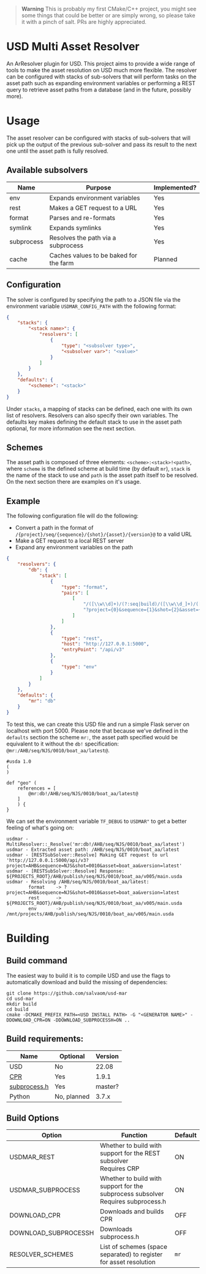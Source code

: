 > **Warning**
> This is probably my first CMake/C++ project, you might see some things that could be better or are simply wrong, so
> please take it with a pinch of salt. PRs are highly appreciated.

# USD Multi Asset Resolver

An ArResolver plugin for USD. This project aims to provide a wide range of tools to make the asset resolution on USD
much more flexible. The resolver can be configured with stacks of sub-solvers that will perform tasks on the asset path
such as expanding environment variables or performing a REST query to retrieve asset paths from a database (and in the
future, possibly more).

# Usage

The asset resolver can be configured with stacks of sub-solvers that will pick up the output of the previous sub-solver
and pass its result to the next one until the asset path is fully resolved.

## Available subsolvers

| Name       | Purpose                                | Implemented? |
|------------|----------------------------------------|--------------|
| env        | Expands environment variables          | Yes          |
| rest       | Makes a GET request to a URL           | Yes          |
| format     | Parses and re-formats                  | Yes          |
| symlink    | Expands symlinks                       | Yes          |
| subprocess | Resolves the path via a subprocess     | Yes          |
| cache      | Caches values to be baked for the farm | Planned      |

## Configuration

The solver is configured by specifying the path to a JSON file via the environment variable `USDMAR_CONFIG_PATH` with
the following format:

```json
{
    "stacks": {
        "<stack name>": {
            "resolvers": [
                {
                    "type": "<subsolver type>",
                    "<subsolver var>": "<value>"
                }
            ]
        }
    },
    "defaults": {
        "<scheme>": "<stack>"
    }
}
```

Under `stacks`, a mapping of stacks can be defined, each one with its own list of resolvers. Resolvers can also specify
their own variables. The defaults key makes defining the default stack to use in the asset path optional, for more
information see the next section.

## Schemes

The asset path is composed of three elements: `<scheme>:<stack>!<path>`, where `scheme` is the defined scheme at build
time (by default `mr`), `stack` is the name of the stack to use and `path` is the asset path itself to be resolved. On
the next section there are examples on it's usage.

## Example

The following configuration file will do the following:

* Convert a path in the format of `/{project}/seq/{sequence}/{shot}/{asset}/{version}@` to a valid URL
* Make a GET request to a local REST server
* Expand any environment variables on the path

```json
{
    "resolvers": {
        "db": {
            "stack": [
                {
                    "type": "format",
                    "pairs": [
                        [
                            "/([\\w\\d]+)/(?:seq|build)/([\\w\\d_]+)/([\\w\\d_]+)/([\\w\\d_]+)/([\\w\\d_]+)",
                            "?project={0}&sequence={1}&shot={2}&asset={3}&version={4}"
                        ]
                    ]
                },
                {
                    "type": "rest",
                    "host": "http://127.0.0.1:5000",
                    "entryPoint": "/api/v3"
                },
                {
                    "type": "env"
                }
            ]
        }
    },
    "defaults": {
        "mr": "db"
    }
}
```

To test this, we can create this USD file and run a simple Flask server on localhost with port 5000. Please note that
because we've defined in the `defaults` section the scheme `mr:`, the asset path specified would be equivalent to it
without the `db!` specification: `@mr:/AHB/seq/NJS/0010/boat_aa/latest@`.

```
#usda 1.0
(
)

def "geo" (
	references = [
        @mr:db!/AHB/seq/NJS/0010/boat_aa/latest@
    ]
    ) {
}
```

We can set the environment variable `TF_DEBUG` to  `USDMAR"` to get a better feeling of what's going on:

```
usdmar - MultiResolver::_Resolve('mr:db!/AHB/seq/NJS/0010/boat_aa/latest')
usdmar - Extracted asset path: /AHB/seq/NJS/0010/boat_aa/latest
usdmar - [RESTSubSolver::Resolve] Making GET request to url 'http://127.0.0.1:5000/api/v3?project=AHB&sequence=NJS&shot=0010&asset=boat_aa&version=latest'
usdmar - [RESTSubSolver::Resolve] Response: ${PROJECTS_ROOT}/AHB/publish/seq/NJS/0010/boat_aa/v005/main.usda
usdmar - Resolving /AHB/seq/NJS/0010/boat_aa/latest:
        format    -> ?project=AHB&sequence=NJS&shot=0010&asset=boat_aa&version=latest
        rest      -> ${PROJECTS_ROOT}/AHB/publish/seq/NJS/0010/boat_aa/v005/main.usda
        env       -> /mnt/projects/AHB/publish/seq/NJS/0010/boat_aa/v005/main.usda
```

# Building

## Build command

The easiest way to build it is to compile USD and use the flags to automatically download and build the
missing of dependencies:

```
git clone https://github.com/salvaom/usd-mar
cd usd-mar
mkdir build
cd build
cmake -DCMAKE_PREFIX_PATH=<USD INSTALL PATH> -G "<GENERATOR NAME>" -DDOWNLOAD_CPR=ON -DDOWNLOAD_SUBPROCESSH=ON ..
```

## Build requirements:

| Name                                                      | Optional    | Version |
|-----------------------------------------------------------|-------------|---------|
| USD                                                       | No          | 22.08   |
| [CPR](https://github.com/libcpr/cpr)                      | Yes         | 1.9.1   |
| [subprocess.h](https://github.com/sheredom/subprocess.h)  | Yes         | master? |
| Python                                                    | No, planned | 3.7.x   |

## Build Options

| Option                | Function                                                                               | Default  |
|-----------------------|----------------------------------------------------------------------------------------|----------|
| USDMAR_REST           | Whether to build with support for the REST subsolver<br/>Requires CRP                  | ON       |
| USDMAR_SUBPROCESS     | Whether to build with support for the subprocess subsolver<br/>Requires subprocess.h   | ON       |
| DOWNLOAD_CPR          | Downloads and builds CPR                                                               | OFF      |
| DOWNLOAD_SUBPROCESSH  | Downloads subprocess.h                                                                 | OFF      |
| RESOLVER_SCHEMES      | List of schemes (space separated) to register for asset resolution                     | `mr`     |
